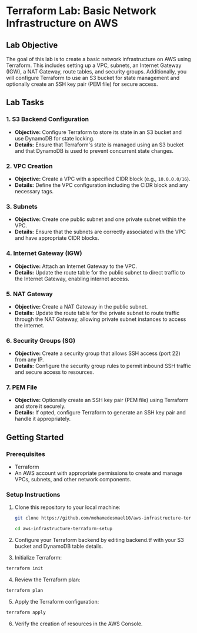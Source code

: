 
# Terraform Lab: Basic Network Infrastructure on AWS

## Lab Objective

The goal of this lab is to create a basic network infrastructure on AWS using Terraform. This includes setting up a VPC, subnets, an Internet Gateway (IGW), a NAT Gateway, route tables, and security groups. Additionally, you will configure Terraform to use an S3 bucket for state management and optionally create an SSH key pair (PEM file) for secure access.

## Lab Tasks

### 1. S3 Backend Configuration
- **Objective:** Configure Terraform to store its state in an S3 bucket and use DynamoDB for state locking.
- **Details:** Ensure that Terraform's state is managed using an S3 bucket and that DynamoDB is used to prevent concurrent state changes.

### 2. VPC Creation
- **Objective:** Create a VPC with a specified CIDR block (e.g., `10.0.0.0/16`).
- **Details:** Define the VPC configuration including the CIDR block and any necessary tags.

### 3. Subnets
- **Objective:** Create one public subnet and one private subnet within the VPC.
- **Details:** Ensure that the subnets are correctly associated with the VPC and have appropriate CIDR blocks.

### 4. Internet Gateway (IGW)
- **Objective:** Attach an Internet Gateway to the VPC.
- **Details:** Update the route table for the public subnet to direct traffic to the Internet Gateway, enabling internet access.

### 5. NAT Gateway
- **Objective:** Create a NAT Gateway in the public subnet.
- **Details:** Update the route table for the private subnet to route traffic through the NAT Gateway, allowing private subnet instances to access the internet.

### 6. Security Groups (SG)
- **Objective:** Create a security group that allows SSH access (port 22) from any IP.
- **Details:** Configure the security group rules to permit inbound SSH traffic and secure access to resources.

### 7. PEM File
- **Objective:** Optionally create an SSH key pair (PEM file) using Terraform and store it securely.
- **Details:** If opted, configure Terraform to generate an SSH key pair and handle it appropriately.



## Getting Started

### Prerequisites
- Terraform
- An AWS account with appropriate permissions to create and manage VPCs, subnets, and other network components.

### Setup Instructions
1. Clone this repository to your local machine:
   ```bash
   git clone https://github.com/mohamedesmael10/aws-infrastructure-terraform-setup.git
   
   cd aws-infrastructure-terraform-setup
   ```
2. Configure your Terraform backend by editing backend.tf with your S3 bucket and DynamoDB table details.

3. Initialize Terraform:
 ```bash
terraform init
```
4. Review the Terraform plan:
```bash
terraform plan
```
5. Apply the Terraform configuration:
```bash
terraform apply
```
6. Verify the creation of resources in the AWS Console.



